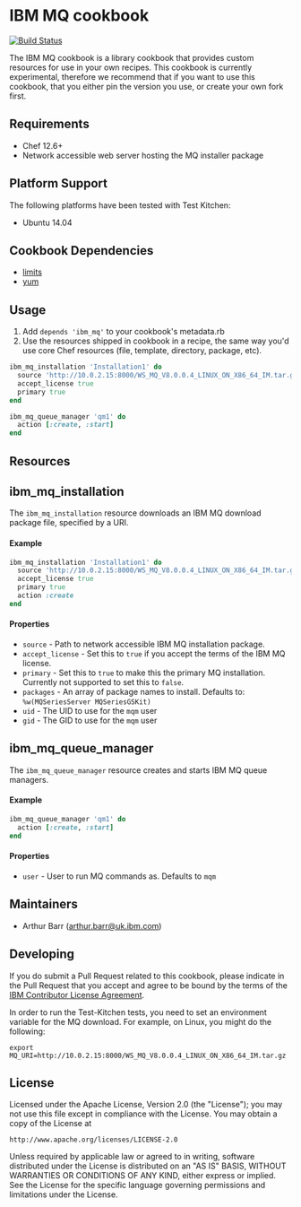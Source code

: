 IBM MQ cookbook
===============
[![Build Status](https://travis-ci.org/ibm-messaging/mq-chef.svg?branch=master)](https://travis-ci.org/ibm-messaging/mq-chef)

The IBM MQ cookbook is a library cookbook that provides custom resources for use in your own recipes.  This cookbook is currently experimental, therefore we recommend that if you want to use this cookbook, that you either pin the version you use, or create your own fork first.

Requirements
------------
- Chef 12.6+
- Network accessible web server hosting the MQ installer package

Platform Support
----------------
The following platforms have been tested with Test Kitchen:

- Ubuntu 14.04

Cookbook Dependencies
---------------------
- [limits](https://supermarket.chef.io/cookbooks/limits)
- [yum](https://supermarket.chef.io/cookbooks/yum)

Usage
-----
1. Add ```depends 'ibm_mq'``` to your cookbook's metadata.rb
2. Use the resources shipped in cookbook in a recipe, the same way you'd
  use core Chef resources (file, template, directory, package, etc).

```ruby
ibm_mq_installation 'Installation1' do
  source 'http://10.0.2.15:8000/WS_MQ_V8.0.0.4_LINUX_ON_X86_64_IM.tar.gz'
  accept_license true
  primary true
end

ibm_mq_queue_manager 'qm1' do
  action [:create, :start]
end
```

Resources
---------

## ibm_mq_installation
The `ibm_mq_installation` resource downloads an IBM MQ download package file,
specified by a URI.

#### Example
```ruby
ibm_mq_installation 'Installation1' do
  source 'http://10.0.2.15:8000/WS_MQ_V8.0.0.4_LINUX_ON_X86_64_IM.tar.gz'
  accept_license true
  primary true
  action :create
end
```

#### Properties
- `source` - Path to network accessible IBM MQ installation package.
- `accept_license` - Set this to `true` if you accept the terms of the IBM MQ license.
- `primary` - Set this to `true` to make this the primary MQ installation.  Currently not supported to set this to `false`.
- `packages` - An array of package names to install.  Defaults to:
  `%w(MQSeriesServer MQSeriesGSKit)`
- `uid` - The UID to use for the `mqm` user
- `gid` - The GID to use for the `mqm` user

## ibm_mq_queue_manager
The `ibm_mq_queue_manager` resource creates and starts IBM MQ queue managers.

#### Example
```ruby
ibm_mq_queue_manager 'qm1' do
  action [:create, :start]
end
```

#### Properties
- `user` - User to run MQ commands as.  Defaults to `mqm`


## Maintainers

* Arthur Barr (<arthur.barr@uk.ibm.com>)

## Developing
If you do submit a Pull Request related to this cookbook, please indicate in the Pull Request that you accept and agree to be bound by the terms of the [IBM Contributor License Agreement](CLA.md).

In order to run the Test-Kitchen tests, you need to set an environment variable for the MQ download.  For example, on Linux, you might do the following:

```shell
export MQ_URI=http://10.0.2.15:8000/WS_MQ_V8.0.0.4_LINUX_ON_X86_64_IM.tar.gz
```

## License
Licensed under the Apache License, Version 2.0 (the "License");
you may not use this file except in compliance with the License.
You may obtain a copy of the License at

    http://www.apache.org/licenses/LICENSE-2.0

Unless required by applicable law or agreed to in writing, software
distributed under the License is distributed on an "AS IS" BASIS,
WITHOUT WARRANTIES OR CONDITIONS OF ANY KIND, either express or implied.
See the License for the specific language governing permissions and
limitations under the License.
